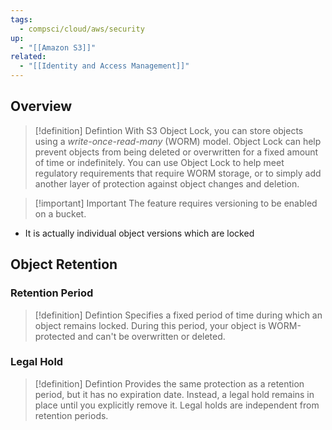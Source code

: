 ```yaml
---
tags:
  - compsci/cloud/aws/security
up:
  - "[[Amazon S3]]"
related:
  - "[[Identity and Access Management]]"
---
```

## Overview

>[!definition] Defintion
With S3 Object Lock, you can store objects using a _write-once-read-many_ (WORM) model. Object Lock can help prevent objects from being deleted or overwritten for a fixed amount of time or indefinitely. You can use Object Lock to help meet regulatory requirements that require WORM storage, or to simply add another layer of protection against object changes and deletion.

>[!important] Important
>The feature requires versioning to be enabled on a bucket.

- It is actually individual object versions which are locked

## Object Retention

### Retention Period

>[!definition] Defintion
>Specifies a fixed period of time during which an object remains locked. During this period, your object is WORM-protected and can't be overwritten or deleted.


### Legal Hold

>[!definition] Defintion
>Provides the same protection as a retention period, but it has no expiration date. Instead, a legal hold remains in place until you explicitly remove it. Legal holds are independent from retention periods.